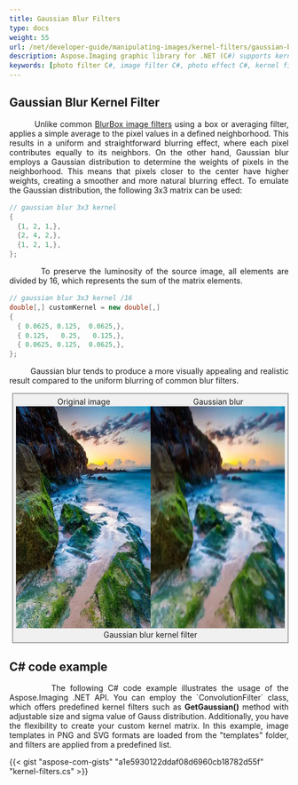 ```yaml
---
title: Gaussian Blur Filters
type: docs
weight: 55
url: /net/developer-guide/manipulating-images/kernel-filters/gaussian-blur-filter/
description: Aspose.Imaging graphic library for .NET (C#) supports kernel filters such Gaussian Blur as well as custom kernels.
keywords: [photo filter C#, image filter C#, photo effect C#, kernel filter, blur image, blur filter, Gaussian blur, kernel matrix, convolution operation, custom kernel filter]
---
```


## Gaussian Blur Kernel Filter

<p align='justify'>
&nbsp;&nbsp;&nbsp;&nbsp;&nbsp;&nbsp;&nbsp;&nbsp;
 Unlike common <a href="../blur-filter/">BlurBox image filters</a> using a box or averaging filter, applies a simple average to the pixel values in a defined neighborhood. This results in a uniform and straightforward blurring effect, where each pixel contributes equally to its neighbors. On the other hand, Gaussian blur employs a Gaussian distribution to determine the weights of pixels in the neighborhood. This means that pixels closer to the center have higher weights, creating a smoother and more natural blurring effect. To emulate the Gaussian distribution, the following 3x3 matrix can be used:
</p>

```cs
// gaussian blur 3x3 kernel
{
  {1, 2, 1,},
  {2, 4, 2,},
  {1, 2, 1,},
};
```
<p align='justify'>
&nbsp;&nbsp;&nbsp;&nbsp;&nbsp;&nbsp;&nbsp;&nbsp;
To preserve the luminosity of the source image, all elements are divided by 16, which represents the sum of the matrix elements.
</p>

```cs
// gaussian blur 3x3 kernel /16
double[,] customKernel = new double[,]
{
  { 0.0625, 0.125,  0.0625,},
  { 0.125,   0.25,   0.125,},
  { 0.0625, 0.125,  0.0625,},
};
```

<p align='justify'>
&nbsp;&nbsp;&nbsp;&nbsp;&nbsp;&nbsp;&nbsp;&nbsp;
Gaussian blur tends to produce a more visually appealing and realistic result compared to the uniform blurring of common blur filters.
</p>

<style>
   .frame {
    border: 2px solid darkgray;
    padding: 5px;
    margin: 10px 0 5px 5px;
    background: #f0f0f0;
    align-items: center;
   }
   .marginauto {
    margin: 10px auto 20px;
    display: block;
   }
   .frame figcaption {
    margin: 0 auto;
    display: flex;
    flex-direction: row;
    justify-content: center;
   }
   .container {
    display: flex;
    flex-direction: row;
    align-items: center;
    justify-content: space-around;
   }
</style>

<figure class="frame">
<div class="container">
    <div>
        <figcaption>Original image</figcaption>
    </div>
    <div>
        <figcaption>Gaussian blur</figcaption>
    </div>
</div>
<div class="container">
    <div>
        <img src="../template-landscape.webp" alt="Original landscape image" width="640" height="400"/>
    </div>
    <div>
        <img src="./gaussian-blur-kernel-filter.webp" alt="Gaussian blur kernel filter" width="640" height="400"/>
    </div>
</div>
<figcaption>Gaussian blur kernel filter</figcaption>
</figure>


## C# code example

<p align='justify'>
&nbsp;&nbsp;&nbsp;&nbsp;&nbsp;&nbsp;&nbsp;&nbsp;
The following C# code example illustrates the usage of the Aspose.Imaging .NET API. You can employ the `ConvolutionFilter` class, which offers predefined kernel filters such as <strong>GetGaussian()</strong> method with adjustable size and sigma value of Gauss distribution. Additionally, you have the flexibility to create your custom kernel matrix. In this example, image templates in PNG and SVG formats are loaded from the "templates" folder, and filters are applied from a predefined list.
</p>

{{< gist "aspose-com-gists" "a1e5930122ddaf08d6960cb18782d55f" "kernel-filters.cs" >}}
